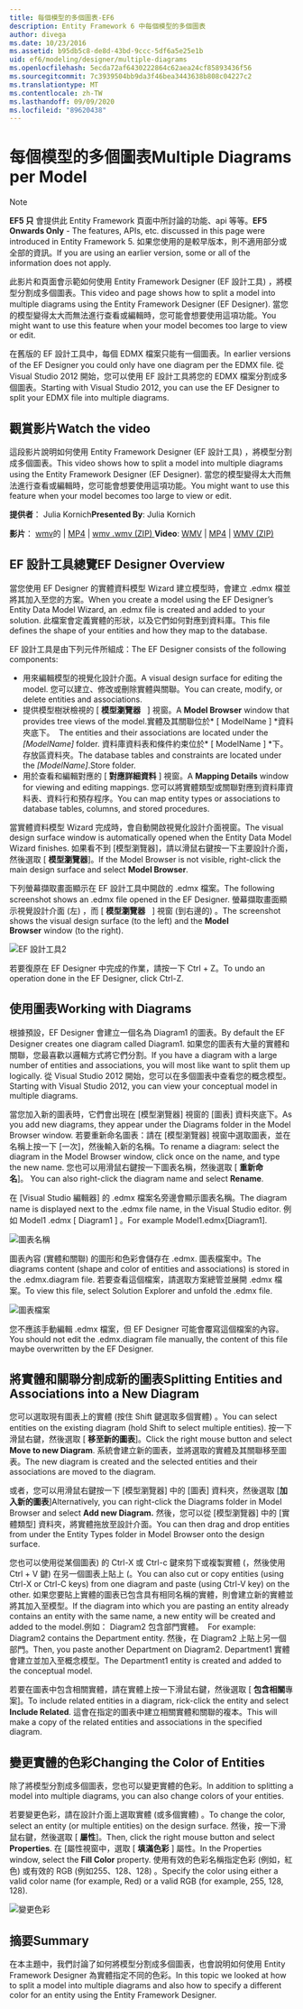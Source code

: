 ```yaml
---
title: 每個模型的多個圖表-EF6
description: Entity Framework 6 中每個模型的多個圖表
author: divega
ms.date: 10/23/2016
ms.assetid: b95db5c8-de8d-43bd-9ccc-5df6a5e25e1b
uid: ef6/modeling/designer/multiple-diagrams
ms.openlocfilehash: 5ecda72af6430222864c62aea24cf85893436f56
ms.sourcegitcommit: 7c3939504bb9da3f46bea3443638b808c04227c2
ms.translationtype: MT
ms.contentlocale: zh-TW
ms.lasthandoff: 09/09/2020
ms.locfileid: "89620438"
---
```

# <a name="multiple-diagrams-per-model"></a><span data-ttu-id="65765-103">每個模型的多個圖表</span><span class="sxs-lookup"><span data-stu-id="65765-103">Multiple Diagrams per Model</span></span>
> [!NOTE]
> <span data-ttu-id="65765-104">**EF5 只** 會提供此 Entity Framework 頁面中所討論的功能、api 等等。</span><span class="sxs-lookup"><span data-stu-id="65765-104">**EF5 Onwards Only** - The features, APIs, etc. discussed in this page were introduced in Entity Framework 5.</span></span> <span data-ttu-id="65765-105">如果您使用的是較早版本，則不適用部分或全部的資訊。</span><span class="sxs-lookup"><span data-stu-id="65765-105">If you are using an earlier version, some or all of the information does not apply.</span></span>

<span data-ttu-id="65765-106">此影片和頁面會示範如何使用 Entity Framework Designer (EF 設計工具) ，將模型分割成多個圖表。</span><span class="sxs-lookup"><span data-stu-id="65765-106">This video and page shows how to split a model into multiple diagrams using the Entity Framework Designer (EF Designer).</span></span> <span data-ttu-id="65765-107">當您的模型變得太大而無法進行查看或編輯時，您可能會想要使用這項功能。</span><span class="sxs-lookup"><span data-stu-id="65765-107">You might want to use this feature when your model becomes too large to view or edit.</span></span>

<span data-ttu-id="65765-108">在舊版的 EF 設計工具中，每個 EDMX 檔案只能有一個圖表。</span><span class="sxs-lookup"><span data-stu-id="65765-108">In earlier versions of the EF Designer you could only have one diagram per the EDMX file.</span></span> <span data-ttu-id="65765-109">從 Visual Studio 2012 開始，您可以使用 EF 設計工具將您的 EDMX 檔案分割成多個圖表。</span><span class="sxs-lookup"><span data-stu-id="65765-109">Starting with Visual Studio 2012, you can use the EF Designer to split your EDMX file into multiple diagrams.</span></span>

## <a name="watch-the-video"></a><span data-ttu-id="65765-110">觀賞影片</span><span class="sxs-lookup"><span data-stu-id="65765-110">Watch the video</span></span>
<span data-ttu-id="65765-111">這段影片說明如何使用 Entity Framework Designer (EF 設計工具) ，將模型分割成多個圖表。</span><span class="sxs-lookup"><span data-stu-id="65765-111">This video shows how to split a model into multiple diagrams using the Entity Framework Designer (EF Designer).</span></span> <span data-ttu-id="65765-112">當您的模型變得太大而無法進行查看或編輯時，您可能會想要使用這項功能。</span><span class="sxs-lookup"><span data-stu-id="65765-112">You might want to use this feature when your model becomes too large to view or edit.</span></span>

<span data-ttu-id="65765-113">**提供者**： Julia Kornich</span><span class="sxs-lookup"><span data-stu-id="65765-113">**Presented By**: Julia Kornich</span></span>

<span data-ttu-id="65765-114">**影片**： [wmv](https://download.microsoft.com/download/5/C/2/5C2B52AB-5532-426F-B078-1E253341B5FA/HDI-ITPro-MSDN-winvideo-multiplediagrams.wmv)的  |  [MP4](https://download.microsoft.com/download/5/C/2/5C2B52AB-5532-426F-B078-1E253341B5FA/HDI-ITPro-MSDN-mp4video-multiplediagrams.m4v)  |  [wmv .wmv (ZIP) ](https://download.microsoft.com/download/5/C/2/5C2B52AB-5532-426F-B078-1E253341B5FA/HDI-ITPro-MSDN-winvideo-multiplediagrams.zip)</span><span class="sxs-lookup"><span data-stu-id="65765-114">**Video**: [WMV](https://download.microsoft.com/download/5/C/2/5C2B52AB-5532-426F-B078-1E253341B5FA/HDI-ITPro-MSDN-winvideo-multiplediagrams.wmv) | [MP4](https://download.microsoft.com/download/5/C/2/5C2B52AB-5532-426F-B078-1E253341B5FA/HDI-ITPro-MSDN-mp4video-multiplediagrams.m4v) | [WMV (ZIP)](https://download.microsoft.com/download/5/C/2/5C2B52AB-5532-426F-B078-1E253341B5FA/HDI-ITPro-MSDN-winvideo-multiplediagrams.zip)</span></span>

## <a name="ef-designer-overview"></a><span data-ttu-id="65765-115">EF 設計工具總覽</span><span class="sxs-lookup"><span data-stu-id="65765-115">EF Designer Overview</span></span>

<span data-ttu-id="65765-116">當您使用 EF Designer 的實體資料模型 Wizard 建立模型時，會建立 .edmx 檔並將其加入至您的方案。</span><span class="sxs-lookup"><span data-stu-id="65765-116">When you create a model using the EF Designer’s Entity Data Model Wizard, an .edmx file is created and added to your solution.</span></span> <span data-ttu-id="65765-117">此檔案會定義實體的形狀，以及它們如何對應到資料庫。</span><span class="sxs-lookup"><span data-stu-id="65765-117">This file defines the shape of your entities and how they map to the database.</span></span>

<span data-ttu-id="65765-118">EF 設計工具是由下列元件所組成：</span><span class="sxs-lookup"><span data-stu-id="65765-118">The EF Designer consists of the following components:</span></span>

-   <span data-ttu-id="65765-119">用來編輯模型的視覺化設計介面。</span><span class="sxs-lookup"><span data-stu-id="65765-119">A visual design surface for editing the model.</span></span> <span data-ttu-id="65765-120">您可以建立、修改或刪除實體與關聯。</span><span class="sxs-lookup"><span data-stu-id="65765-120">You can create, modify, or delete entities and associations.</span></span>
-   <span data-ttu-id="65765-121">提供模型樹狀檢視的 [ **模型瀏覽器**   ] 視窗。</span><span class="sxs-lookup"><span data-stu-id="65765-121">A **Model Browser** window that provides tree views of the model.</span></span><span data-ttu-id="65765-122">實體及其關聯位於\* \[ ModelName \] \*資料夾底下。</span><span class="sxs-lookup"><span data-stu-id="65765-122">  The entities and their associations are located under the *\[ModelName\]* folder.</span></span> <span data-ttu-id="65765-123">資料庫資料表和條件約束位於\* \[ ModelName \] \*下。存放區資料夾。</span><span class="sxs-lookup"><span data-stu-id="65765-123">The database tables and constraints are located under the *\[ModelName\]*.Store folder.</span></span>
-   <span data-ttu-id="65765-124">用於查看和編輯對應的 [ **對應詳細資料** ] 視窗。</span><span class="sxs-lookup"><span data-stu-id="65765-124">A **Mapping Details** window for viewing and editing mappings.</span></span> <span data-ttu-id="65765-125">您可以將實體類型或關聯對應到資料庫資料表、資料行和預存程序。</span><span class="sxs-lookup"><span data-stu-id="65765-125">You can map entity types or associations to database tables, columns, and stored procedures.</span></span> 

<span data-ttu-id="65765-126">當實體資料模型 Wizard 完成時，會自動開啟視覺化設計介面視窗。</span><span class="sxs-lookup"><span data-stu-id="65765-126">The visual design surface window is automatically opened when the Entity Data Model Wizard finishes.</span></span> <span data-ttu-id="65765-127">如果看不到 [模型瀏覽器]，請以滑鼠右鍵按一下主要設計介面，然後選取 [ **模型瀏覽器**]。</span><span class="sxs-lookup"><span data-stu-id="65765-127">If the Model Browser is not visible, right-click the main design surface and select **Model Browser**.</span></span>

<span data-ttu-id="65765-128">下列螢幕擷取畫面顯示在 EF 設計工具中開啟的 .edmx 檔案。</span><span class="sxs-lookup"><span data-stu-id="65765-128">The following screenshot shows an .edmx file opened in the EF Designer.</span></span> <span data-ttu-id="65765-129">螢幕擷取畫面顯示視覺設計介面 (左) ，而 [ **模型瀏覽器**   ] 視窗 (到右邊的) 。</span><span class="sxs-lookup"><span data-stu-id="65765-129">The screenshot shows the visual design surface (to the left) and the **Model Browser** window (to the right).</span></span>

![EF 設計工具2](~/ef6/media/efdesigner2.png)

<span data-ttu-id="65765-131">若要復原在 EF Designer 中完成的作業，請按一下 Ctrl + Z。</span><span class="sxs-lookup"><span data-stu-id="65765-131">To undo an operation done in the EF Designer, click Ctrl-Z.</span></span>

## <a name="working-with-diagrams"></a><span data-ttu-id="65765-132">使用圖表</span><span class="sxs-lookup"><span data-stu-id="65765-132">Working with Diagrams</span></span>

<span data-ttu-id="65765-133">根據預設，EF Designer 會建立一個名為 Diagram1 的圖表。</span><span class="sxs-lookup"><span data-stu-id="65765-133">By default the EF Designer creates one diagram called Diagram1.</span></span> <span data-ttu-id="65765-134">如果您的圖表有大量的實體和關聯，您最喜歡以邏輯方式將它們分割。</span><span class="sxs-lookup"><span data-stu-id="65765-134">If you have a diagram with a large number of entities and associations, you will most like want to split them up logically.</span></span> <span data-ttu-id="65765-135">從 Visual Studio 2012 開始，您可以在多個圖表中查看您的概念模型。</span><span class="sxs-lookup"><span data-stu-id="65765-135">Starting with Visual Studio 2012, you can view your conceptual model in multiple diagrams.</span></span>   

<span data-ttu-id="65765-136">當您加入新的圖表時，它們會出現在 [模型瀏覽器] 視窗的 [圖表] 資料夾底下。</span><span class="sxs-lookup"><span data-stu-id="65765-136">As you add new diagrams, they appear under the Diagrams folder in the Model Browser window.</span></span> <span data-ttu-id="65765-137">若要重新命名圖表：請在 [模型瀏覽器] 視窗中選取圖表，並在名稱上按一下 [一次]，然後輸入新的名稱。</span><span class="sxs-lookup"><span data-stu-id="65765-137">To rename a diagram: select the diagram in the Model Browser window, click once on the name, and type the new name.</span></span> <span data-ttu-id="65765-138">您也可以用滑鼠右鍵按一下圖表名稱，然後選取 [ **重新命名**]。</span><span class="sxs-lookup"><span data-stu-id="65765-138"> You can also right-click the diagram name and select **Rename**.</span></span>

<span data-ttu-id="65765-139">在 [Visual Studio 編輯器] 的 .edmx 檔案名旁邊會顯示圖表名稱。</span><span class="sxs-lookup"><span data-stu-id="65765-139">The diagram name is displayed next to the .edmx file name, in the Visual Studio editor.</span></span> <span data-ttu-id="65765-140">例如 Model1 .edmx \[ Diagram1 \] 。</span><span class="sxs-lookup"><span data-stu-id="65765-140">For example Model1.edmx\[Diagram1\].</span></span>

![圖表名稱](~/ef6/media/diagramname.png)

<span data-ttu-id="65765-142">圖表內容 (實體和關聯) 的圖形和色彩會儲存在 .edmx. 圖表檔案中。</span><span class="sxs-lookup"><span data-stu-id="65765-142">The diagrams content (shape and color of entities and associations) is stored in the .edmx.diagram file.</span></span> <span data-ttu-id="65765-143">若要查看這個檔案，請選取方案總管並展開 .edmx 檔案。</span><span class="sxs-lookup"><span data-stu-id="65765-143">To view this file, select Solution Explorer and unfold the .edmx file.</span></span> 

![圖表檔案](~/ef6/media/diagramfiles.png)

<span data-ttu-id="65765-145">您不應該手動編輯 .edmx 檔案，但 EF Designer 可能會覆寫這個檔案的內容。</span><span class="sxs-lookup"><span data-stu-id="65765-145">You should not edit the .edmx.diagram file manually, the content of this file maybe overwritten by the EF Designer.</span></span>
 
## <a name="splitting-entities-and-associations-into-a-new-diagram"></a><span data-ttu-id="65765-146">將實體和關聯分割成新的圖表</span><span class="sxs-lookup"><span data-stu-id="65765-146">Splitting Entities and Associations into a New Diagram</span></span>

<span data-ttu-id="65765-147">您可以選取現有圖表上的實體 (按住 Shift 鍵選取多個實體) 。</span><span class="sxs-lookup"><span data-stu-id="65765-147">You can select entities on the existing diagram (hold Shift to select multiple entities).</span></span> <span data-ttu-id="65765-148">按一下滑鼠右鍵，然後選取 [ **移至新的圖表**]。</span><span class="sxs-lookup"><span data-stu-id="65765-148">Click the right mouse button and select **Move to new Diagram**.</span></span> <span data-ttu-id="65765-149">系統會建立新的圖表，並將選取的實體及其關聯移至圖表。</span><span class="sxs-lookup"><span data-stu-id="65765-149">The new diagram is created and the selected entities and their associations are moved to the diagram.</span></span>

<span data-ttu-id="65765-150">或者，您可以用滑鼠右鍵按一下 [模型瀏覽器] 中的 [圖表] 資料夾，然後選取 [**加入新的圖表**]</span><span class="sxs-lookup"><span data-stu-id="65765-150">Alternatively, you can right-click the Diagrams folder in Model Browser and select **Add new Diagram.**</span></span> <span data-ttu-id="65765-151">然後，您可以從 [模型瀏覽器] 中的 [實體類型] 資料夾，將實體拖放至設計介面。</span><span class="sxs-lookup"><span data-stu-id="65765-151">You can then drag and drop entities from under the Entity Types folder in Model Browser onto the design surface.</span></span>

<span data-ttu-id="65765-152">您也可以使用從某個圖表) 的 Ctrl-X 或 Ctrl-c 鍵來剪下或複製實體 (，然後使用 Ctrl + V 鍵) 在另一個圖表上貼上 (。</span><span class="sxs-lookup"><span data-stu-id="65765-152">You can also cut or copy entities (using Ctrl-X or Ctrl-C keys) from one diagram and paste (using Ctrl-V key) on the other.</span></span> <span data-ttu-id="65765-153">如果您要貼上實體的圖表已包含具有相同名稱的實體，則會建立新的實體並將其加入至模型。</span><span class="sxs-lookup"><span data-stu-id="65765-153">If the diagram into which you are pasting an entity already contains an entity with the same name, a new entity will be created and added to the model.</span></span><span data-ttu-id="65765-154">例如： Diagram2 包含部門實體。</span><span class="sxs-lookup"><span data-stu-id="65765-154">  For example: Diagram2 contains the Department entity.</span></span> <span data-ttu-id="65765-155">然後，在 Diagram2 上貼上另一個部門。</span><span class="sxs-lookup"><span data-stu-id="65765-155">Then, you paste another Department on Diagram2.</span></span> <span data-ttu-id="65765-156">Department1 實體會建立並加入至概念模型。</span><span class="sxs-lookup"><span data-stu-id="65765-156">The Department1 entity is created and added to the conceptual model.</span></span>   

<span data-ttu-id="65765-157">若要在圖表中包含相關實體，請在實體上按一下滑鼠右鍵，然後選取 [ **包含相關**專案]。</span><span class="sxs-lookup"><span data-stu-id="65765-157">To include related entities in a diagram, rick-click the entity and select **Include Related**.</span></span> <span data-ttu-id="65765-158">這會在指定的圖表中建立相關實體和關聯的複本。</span><span class="sxs-lookup"><span data-stu-id="65765-158">This will make a copy of the related entities and associations in the specified diagram.</span></span>

## <a name="changing-the-color-of-entities"></a><span data-ttu-id="65765-159">變更實體的色彩</span><span class="sxs-lookup"><span data-stu-id="65765-159">Changing the Color of Entities</span></span>

<span data-ttu-id="65765-160">除了將模型分割成多個圖表，您也可以變更實體的色彩。</span><span class="sxs-lookup"><span data-stu-id="65765-160">In addition to splitting a model into multiple diagrams, you can also change colors of your entities.</span></span>

<span data-ttu-id="65765-161">若要變更色彩，請在設計介面上選取實體 (或多個實體) 。</span><span class="sxs-lookup"><span data-stu-id="65765-161">To change the color, select an entity (or multiple entities) on the design surface.</span></span> <span data-ttu-id="65765-162">然後，按一下滑鼠右鍵，然後選取 [ **屬性**]。</span><span class="sxs-lookup"><span data-stu-id="65765-162">Then, click the right mouse button and select **Properties**.</span></span> <span data-ttu-id="65765-163">在 [屬性視窗中，選取 [ **填滿色彩** ] 屬性。</span><span class="sxs-lookup"><span data-stu-id="65765-163">In the Properties window, select the **Fill Color** property.</span></span> <span data-ttu-id="65765-164">使用有效的色彩名稱指定色彩 (例如，紅色) 或有效的 RGB (例如255、128、128) 。</span><span class="sxs-lookup"><span data-stu-id="65765-164">Specify the color using either a valid color name (for example, Red) or a valid RGB (for example, 255, 128, 128).</span></span> 

![變更色彩](~/ef6/media/color.png)

## <a name="summary"></a><span data-ttu-id="65765-166">摘要</span><span class="sxs-lookup"><span data-stu-id="65765-166">Summary</span></span>

<span data-ttu-id="65765-167">在本主題中，我們討論了如何將模型分割成多個圖表，也會說明如何使用 Entity Framework Designer 為實體指定不同的色彩。</span><span class="sxs-lookup"><span data-stu-id="65765-167">In this topic we looked at how to split a model into multiple diagrams and also how to specify a different color for an entity using the Entity Framework Designer.</span></span> 
